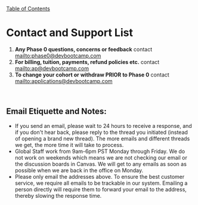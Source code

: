 [Table of Contents](README.md)

# Contact and Support List
1. **Any Phase 0 questions, concerns or feedback** contact <mailto:phase0@devbootcamp.com><br>
2. **For billing, tuition, payments, refund policies etc.** contact <mailto:ap@devbootcamp.com>
3. **To change your cohort or withdraw PRIOR to Phase 0** contact <mailto:applications@devbootcamp.com>
<br>

## Email Etiquette and Notes: 
- If you send an email, please wait to 24 hours to receive a response, and if you don't hear back, please reply to the thread you initiated (instead of opening a brand new thread). The more emails and different threads we get, the more time it will take to process.
- Global Staff work from 9am-6pm PST Monday through Friday. We do not work on weekends which means we are not checking our email or the discussion boards in Canvas. We will get to any emails as soon as possible when we are back in the office on Monday.
- Please only email the addresses above. To ensure the best customer service, we require all emails to be trackable in our system. Emailing a person directly will require them to forward your email to the address, thereby slowing the response time.

